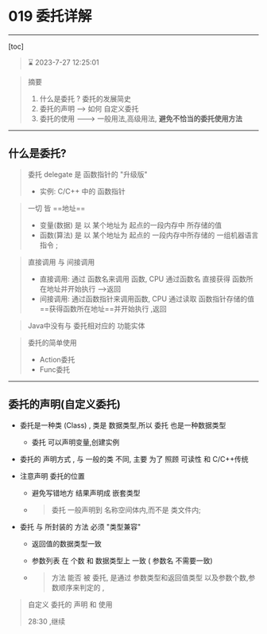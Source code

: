 # 019 委托详解

---

[toc]



> :hourglass: 2023-7-27 12:25:01 



> 摘要
>
> 1. 什么是委托 ?  委托的发展简史
> 2. 委托的声明    -->  如何 自定义委托 
> 3. 委托的使用  ---> 一般用法,高级用法, **避免不恰当的委托使用方法**





----



## 什么是委托?

> 委托 delegate  是 函数指针的 "升级版"
>
> * 实例:    C/C++ 中的 函数指针



> 一切 皆 ==地址== 
>
> *  变量(数据)  是 以 某个地址为 起点的一段内存中 所存储的值
> *  函数(算法)  是 以 某个地址为 起点的 一段内存中所存储的 一组机器语言指令 ;

>  直接调用  与 间接调用 
>
> *  直接调用:   通过 函数名来调用 函数,  CPU 通过函数名 直接获得 函数所在地址并开始执行 -->返回
> * 间接调用:    通过函数指针来调用函数,  CPU 通过读取 函数指针存储的值==获得函数所在地址==并开始执行 ,返回



>  Java中没有与  委托相对应的 功能实体 



> 委托的简单使用 
>
> * Action委托
> * Func委托





----

## 委托的声明(自定义委托)

* 委托是一种类 (Class) ,  类是 数据类型,所以 委托 也是一种数据类型 

  * 委托 可以声明变量,创建实例

* 委托的 声明方式 , 与 一般的类 不同,   主要 为了 照顾  可读性 和  C/C++传统

* 注意声明 委托的位置 

  * 避免写错地方 结果声明成 嵌套类型

  * > 委托 一般声明到  名称空间体内,而不是  类文件内;  

* 委托 与   所封装的 方法 必须  "类型兼容"

  * 返回值的数据类型一致

  * 参数列表 在 个数  和  数据类型上 一致 ( 参数名 不需要一致)

  * > 方法 能否 被 委托, 是通过 参数类型和返回值类型 以及参数个数,参数顺序来判定的 ,



>  自定义 委托的 声明  和  使用 
>
> 28:30 ,继续

